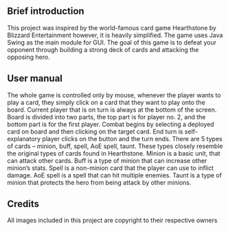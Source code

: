 ## Brief introduction

This project was inspired by the world-famous card game Hearthstone by Blizzard Entertainment
however, it is heavily simplified. The game uses Java Swing as the main module for GUI. The goal of this
game is to defeat your opponent through building a strong deck of cards and attacking the opposing 
hero.

## User manual

The whole game is controlled only by mouse, whenever the player wants to play a card, they simply click 
on a card that they want to play onto the board. Current player that is on turn is always at the bottom of 
the screen. Board is divided into two parts, the top part is for player no. 2, and the bottom part is for the 
first player.
Combat begins by selecting a deployed card on board and then clicking on the target card. End turn is 
self-explanatory player clicks on the button and the turn ends.
There are 5 types of cards – minion, buff, spell, AoE spell, taunt. These types closely resemble the 
original types of cards found in Hearthstone.
Minion is a basic unit, that can attack other cards.
Buff is a type of minion that can increase other minion’s stats.
Spell is a non-minion card that the player can use to inflict damage.
AoE spell is a spell that can hit multiple enemies.
Taunt is a type of minion that protects the hero from being attack by other minions.

## Credits

All images included in this project are copyright to their respective owners

